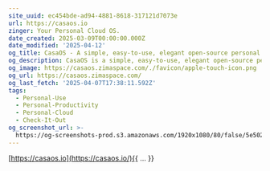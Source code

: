 ```yaml
---
site_uuid: ec454bde-ad94-4881-8618-317121d7073e
url: https://casaos.io
zinger: Your Personal Cloud OS.
date_created: 2025-03-09T00:00:00.000Z
date_modified: '2025-04-12'
og_title: CasaOS - A simple, easy-to-use, elegant open-source personal cloud system
og_description: CasaOS is a simple, easy-to-use, elegant open-source personal cloud system
og_image: https://casaos.zimaspace.com/./favicon/apple-touch-icon.png
og_url: https://casaos.zimaspace.com/
og_last_fetch: '2025-04-07T17:38:11.592Z'
tags:
  - Personal-Use
  - Personal-Productivity
  - Personal-Cloud
  - Check-It-Out
og_screenshot_url: >-
  https://og-screenshots-prod.s3.amazonaws.com/1920x1080/80/false/5e5023c3c2e16d4252adfe281dc7375380f8bd5ba4eefed1d874168b77241860.jpeg
---
```































[https://casaos.io](https://casaos.io/){{ ... }}